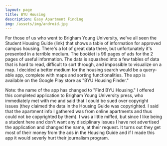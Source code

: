 ```yaml
---
layout: page
title: BYU Housing
description: Easy Apartment Finding
img: /assets/img/android.jpg
---
```


For those of us who went to Brigham Young University, we've all seen the Student Housing Guide (link) that shows a table of information for approved campus housing.  There's a lot of great data there, but unfortunately it's presented in a terrible medium.  The booklet is 99 pages of ads for the 2 pages of useful information.  The data is squashed into a few tables of data that is hard to read, difficult to sort through, and impossible to visualize on a map.  I decided a better medium for the housing search would be a query-able app, complete with maps and sorting functionalities.  The app is available on the Google Play store as "BYU Housing Finder."

Note: the name of the app has changed to "Find BYU Housing."  I offered this completed application to Brigham Young University press, who immediately met with me and said that I could be sued over copyright issues (they claimed the data in the Housing Guide was copyrighted.  I said that the apartment info I gathered was from online apartments and thus could not be copyrighted by them).  I was a little miffed, but since I like being a student here and don't want any disciplinary issues I have not advertised the application and changed the name, at their request.  It turns out they get most of their money from the ads in the Housing Guide and if I made this app it would severly hurt their journalism program. 
